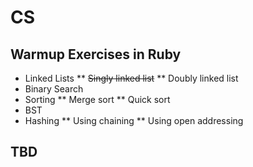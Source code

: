 # CS

## Warmup Exercises in Ruby
* Linked Lists
** ~~Singly linked list~~
** Doubly linked list
* Binary Search
* Sorting
** Merge sort
** Quick sort
* BST
* Hashing
** Using chaining
** Using open addressing

## TBD
